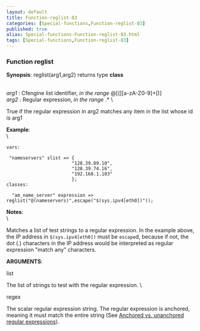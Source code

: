 ```yaml
---
layout: default
title: Function-reglist-83
categories: [Special-functions,Function-reglist-83]
published: true
alias: Special-functions-Function-reglist-83.html
tags: [Special-functions,Function-reglist-83]
---
```


### Function reglist

**Synopsis**: reglist(arg1,arg2) returns type **class**

\
 *arg1* : Cfengine list identifier, *in the range* @[(][a-zA-Z0-9]+[)] \
 *arg2* : Regular expression, *in the range* .\* \

True if the regular expression in arg2 matches any item in the list
whose id is arg1

**Example**:\
 \

~~~~ {.verbatim}
vars:

 "nameservers" slist => {
                        "128.39.89.10",
                        "128.39.74.16",
                        "192.168.1.103"
                        };
classes:

  "am_name_server" expression => reglist("@(nameservers)",escape("$(sys.ipv4[eth0])"));
~~~~

**Notes**:\
 \

Matches a list of test strings to a regular expression. In the example
above, the IP address in `$(sys.ipv4[eth0])` must be `escape`d, because
if not, the dot (.) characters in the IP address would be interpreted as
regular expression "match any" characters.

**ARGUMENTS**:

list

The list of strings to test with the regular expression. \

regex

The scalar regular expression string. The regular expression is
anchored, meaning it must match the entire string (See [Anchored vs.
unanchored regular
expressions](#Anchored-vs_002e-unanchored-regular-expressions)).
